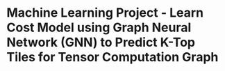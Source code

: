 # Machine Learning Project - Learn Cost Model using Graph Neural Network (GNN) to Predict K-Top Tiles for Tensor Computation Graph
